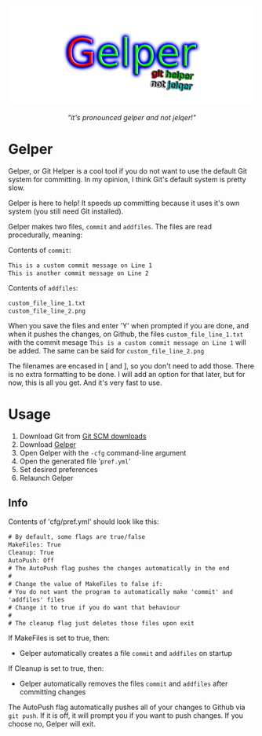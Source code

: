 ![](assets/gelper.png)
<p align="center">
    <em>"it's pronounced gelper and not jelqer!"</em>
</p>

# Gelper
Gelper, or Git Helper is a cool tool if you do not want to use the default Git system for committing. In my opinion, I think Git's default system is pretty slow.

Gelper is here to help! It speeds up committing because it uses it's own system (you still need Git installed).

Gelper makes two files, `commit` and `addfiles`. The files are read procedurally, meaning:

Contents of `commit`:
```
This is a custom commit message on Line 1
This is another commit message on Line 2
```

Contents of `addfiles`:
```
custom_file_line_1.txt
custom_file_line_2.png
```

When you save the files and enter 'Y' when prompted if you are done, and when it pushes the changes, on Github, the files `custom_file_line_1.txt` with the commit mesage `This is a custom commit message on Line 1` will be added. The same can be said for `custom_file_line_2.png`

The filenames are encased in [ and ], so you don't need to add those. There is no extra formatting to be done. I will add an option for that later, but for now, this is all you get. And it's very fast to use.

# Usage
1. Download Git from [Git SCM downloads](https://git-scm.com/download)
2. Download [Gelper](https://github.com/mickoissicko/githelper/releases)
3. Open Gelper with the `-cfg` command-line argument
4. Open the generated file '`pref.yml`'
5. Set desired preferences
6. Relaunch Gelper
## Info
Contents of 'cfg/pref.yml' should look like this:
```
# By default, some flags are true/false
MakeFiles: True
Cleanup: True
AutoPush: Off
# The AutoPush flag pushes the changes automatically in the end
#
# Change the value of MakeFiles to false if: 
# You do not want the program to automatically make 'commit' and 'addfiles' files
# Change it to true if you do want that behaviour
#
# The cleanup flag just deletes those files upon exit
```

If MakeFiles is set to true, then:
- Gelper automatically creates a file `commit` and `addfiles` on startup

If Cleanup is set to true, then:
- Gelper automatically removes the files `commit` and `addfiles` after committing changes

The AutoPush flag automatically pushes all of your changes to Github via `git push`. If it is off, it will prompt you if you want to push changes. If you choose no, Gelper will exit.
